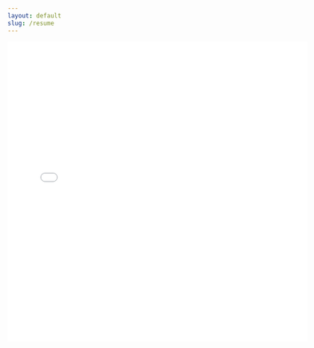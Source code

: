 ```yaml
---
layout: default
slug: /resume
---
```

<!-- <embed src="https://ianyilin.github.io/assets/pdf/resume.pdf" width="600px" height="600px" /> -->
<embed src="/assets/pdf/resume.pdf" width="600px" height="600px" />
